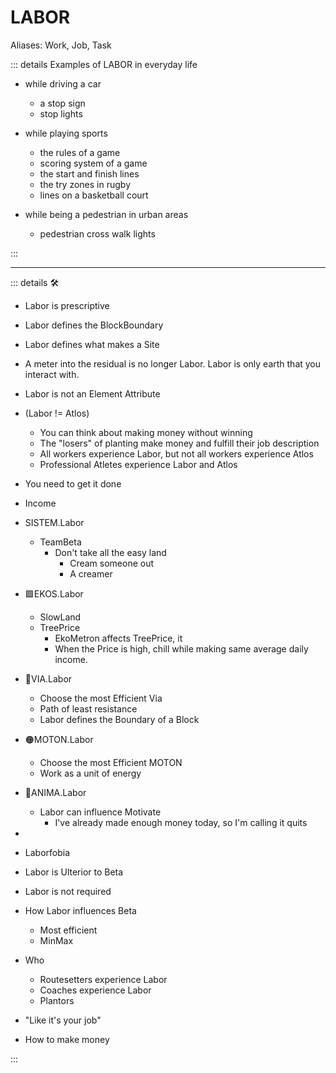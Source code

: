 <script setup>
import ElementGroupIkon from '/vue/ElementGroupIkon.vue'
</script>

# <div class="d-flex justify-center text-h1"><labor>LABOR</labor></div>

<ElementGroupIkon imageSource='/Ikon/Labor_Ikon.png' />

Aliases: Work, Job, Task

::: details Examples of <labor>LABOR</labor> in everyday life

- while driving a car
    - a stop sign
    - stop lights

- while playing sports
    - the rules of a game
    - scoring system of a game
    - the start and finish lines
    - the try zones in rugby
    - lines on a basketball court

- while being a pedestrian  in urban areas
    - pedestrian cross walk lights

:::

---

<!-- =================================================== -->
<!-- =================================================== -->
<!-- =================================================== -->
<!-- =================================================== -->
<!-- =================================================== -->
::: details 🛠

- Labor is prescriptive
- Labor defines the BlockBoundary
- Labor defines what makes a Site

- A meter into the residual is no longer Labor. Labor is only earth that you interact with.

- Labor is not an Element Attribute
- (Labor != Atlos)
    - You can think about making money without winning
    - The "losers" of planting make money and fulfill their job description
    - All workers experience Labor, but not all workers experience Atlos
    - Professional Atletes experience Labor and Atlos  

- You need to get it done
- Income

- <beta>SISTEM</beta>.Labor
    - TeamBeta
        - Don't take all the easy land
            - Cream someone out
            - A creamer
- 🟩<ekos>EKOS</ekos>.Labor
    - SlowLand
    - TreePrice
        - EkoMetron affects TreePrice, it
        - When the Price is high, chill while making same average daily income.
- 🔻<via>VIA</via>.Labor
    - Choose the most Efficient Via
    - Path of least resistance
    - Labor defines the Boundary of a Block
- 🟠<motor>MOTON</motor>.Labor
    - Choose the most Efficient MOTON
    - Work as a unit of energy
- 💜<anima>ANIMA</anima>.Labor
    - Labor can influence Motivate
        - I've already made enough money today, so I'm calling it quits

-
- Laborfobia
- Labor is Ulterior to Beta
- Labor is not required

- How Labor influences Beta
    - Most efficient
    - MinMax

- Who
    - Routesetters experience Labor
    - Coaches experience Labor
    - Plantors

- "Like it's your job"
- How to make money

:::
